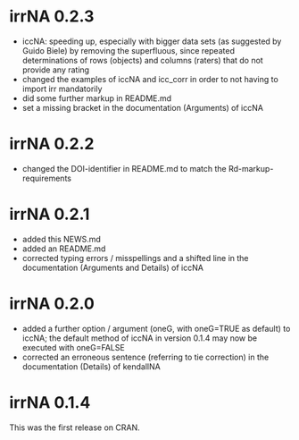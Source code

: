 # irrNA 0.2.3
* iccNA: speeding up, especially with bigger data sets (as suggested by Guido Biele) by removing the superfluous, since repeated determinations of rows (objects) and columns (raters) that do not provide any rating
* changed the examples of iccNA and icc_corr in order to not having to import irr mandatorily
* did some further markup in README.md
* set a missing bracket in the documentation (Arguments) of iccNA

# irrNA 0.2.2
* changed the DOI-identifier in README.md to match the Rd-markup-requirements

# irrNA 0.2.1
* added this NEWS.md
* added an README.md
* corrected typing errors / misspellings and a shifted line in the documentation (Arguments and Details) of iccNA

# irrNA 0.2.0
* added a further option / argument (oneG, with oneG=TRUE as default) to iccNA; the default method of iccNA in version 0.1.4 may now be executed with oneG=FALSE
* corrected an erroneous sentence (referring to tie correction) in the documentation (Details) of kendallNA

# irrNA 0.1.4
This was the first release on CRAN.
